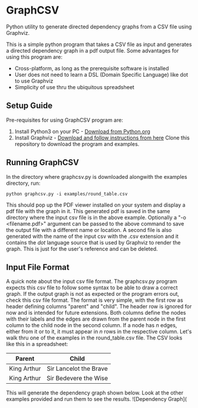 # GraphCSV
Python utility to generate directed dependency graphs from a CSV file using Graphviz.

This is a simple python program that takes a CSV file as input and generates a directed dependency graph in a pdf output file.
Some advantages for using this program are:
* Cross-platform, as long as the prerequisite software is installed
* User does not need to learn a DSL (Domain Specific Language) like dot to use Graphviz
* Simplicity of use thru the ubiquitous spreadsheet

## Setup Guide
Pre-requisites for using GraphCSV program are:
1. Install Python3 on your PC - [Download from Python.org](https://www.python.org/downloads/)
2. Install Graphviz - [Download and follow instructions from here](https://www.graphviz.org/download/)
Clone this repository to download the program and examples.

## Running GraphCSV
In the directory where graphcsv.py is downloaded alongwith the examples directory, run:
```
python graphcsv.py -i examples/round_table.csv
```
This should pop up the PDF viewer installed on your system and display a pdf file with the graph in it. This generated pdf
is saved in the same directory where the input csv file is in the above example. Optionally a "-o <filename.pdf>" argument
can be passed to the above command to save the output file with a different name or location. 
A second file is also generated with the name of the input csv with the .csv extension and it contains the _dot_ language
source that is used by Graphviz to render the graph. This is just for the user's reference and can be deleted.

## Input File Format
A quick note about the input csv file format. The graphcsv.py program expects this csv file to follow some syntax to be able
to draw a correct graph. If the output graph is not as expected or the program errors out, check this csv file format. The
format is very simple, with the first row as header defining columns "parent" and "child". The header row is ignored for now
and is intended for future extensions. Both columns define the nodes with their labels and the edges are drawn from the parent
node in the first column to the child node in the second column. If a node has _n_ edges, either from it or to it, it must
appear in _n_ rows in the respective column. 
Let's walk thru one of the examples in the round_table.csv file. The CSV looks like this in a spreadsheet:

| Parent | Child |
| --------|:-------:|
|King Arthur | Sir Lancelot the Brave |
|King Arthur | Sir Bedevere the Wise |

This will generate the dependency graph shown below. Look at the other examples provided and run them to see the results.
![Dependency Graph](


